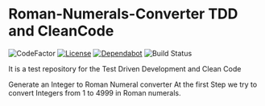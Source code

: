 # Roman-Numerals-Converter TDD and CleanCode

![CodeFactor](https://img.shields.io/badge/JAVA-13-blue)
[![License](http://img.shields.io/:license-mit-blue.svg)](https://github.com/fh-erfurt/RentATool/blob/master/LICENSE)
[![Dependabot](https://badgen.net/badge/Dependabot/enabled/green?icon=dependabot)](https://dependabot.com/)
![Build Status](https://github.com/darthkali/Roman-Numerals-Converter_TDD_CleanCode/workflows/RomanNumeralConverter/badge.svg)


It is a test repository for the Test Driven Development and Clean Code


Generate an Integer to Roman Numeral converter
At the first Step we try to convert Integers from 1 to 4999 in Roman numerals.
